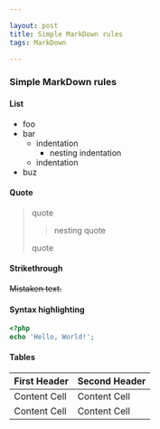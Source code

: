 ```yaml
---

layout: post
title: Simple MarkDown rules
tags: MarkDown

---
```



### Simple MarkDown rules

#### List

* foo
* bar
    * indentation
        * nesting indentation
    * indentation
* buz


#### Quote

> quote
>
> > nesting quote
>
> quote

#### Strikethrough

~~Mistaken text.~~

#### Syntax highlighting

```php
<?php
echo 'Hello, World!';
```

#### Tables

First Header  | Second Header
------------- | -------------
Content Cell  | Content Cell
Content Cell  | Content Cell


